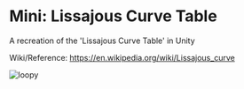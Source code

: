 # Mini: Lissajous Curve Table
A recreation of the 'Lissajous Curve Table' in Unity 

Wiki/Reference: https://en.wikipedia.org/wiki/Lissajous_curve 

![loopy](https://user-images.githubusercontent.com/47507160/121602039-03ca2400-ca47-11eb-9dbf-13e81c6647f6.gif)
